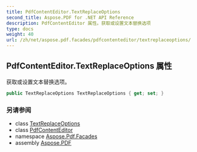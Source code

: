 ```yaml
---
title: PdfContentEditor.TextReplaceOptions
second_title: Aspose.PDF for .NET API Reference
description: PdfContentEditor 属性。获取或设置文本替换选项
type: docs
weight: 40
url: /zh/net/aspose.pdf.facades/pdfcontenteditor/textreplaceoptions/
---
```

## PdfContentEditor.TextReplaceOptions 属性

获取或设置文本替换选项。

```csharp
public TextReplaceOptions TextReplaceOptions { get; set; }
```

### 另请参阅

* class [TextReplaceOptions](../../../aspose.pdf.text/textreplaceoptions/)
* class [PdfContentEditor](../)
* namespace [Aspose.Pdf.Facades](../../../aspose.pdf.facades/)
* assembly [Aspose.PDF](../../../)